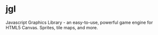 jgl
===

Javascript Graphics Library - an easy-to-use, powerful game engine for HTML5 Canvas. Sprites, tile maps, and more.

